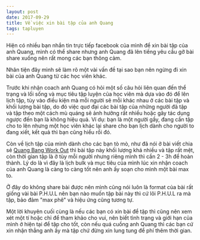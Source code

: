 ```yaml
---
layout: post
date: 2017-09-29
title: Về việc xin bài tập của anh Quang
tags: tapluyen
---
```

Hiện có nhiều bạn nhắn tin trực tiếp facebook của mình để xin bài tập của anh Quang, mình có thể share nhưng anh Quang đã lên tiếng yêu cầu gỡ bài share xuống nên rất mong các bạn thông cảm.

Nhân tiện đây mình sẽ làm rõ một vài vấn đề tại sao bạn nên ngừng đi xin bài của anh Quang từ các học viên khác.

Trước khi nhận coach anh Quang có hỏi một số câu hỏi liên quan đến thể trạng và lối sống và mục tiêu tập luyện của học viên mà dựa vào đó để lên lịch tập, tùy vào điều kiện mà mỗi người sẽ mỗi khác nhau ở các bài tập và khối lượng bài tập, do đó việc quơ đại các bài tập của những người đã tập và tập theo một cách mù quáng sẽ ảnh hưởng rất nhiều hoặc gây tác dụng ngược đến bạn là không hiệu quả.
Ví dụ: bạn là một người gầy, đang cần tập cho to lên nhưng một học viên khác lại share cho bạn lịch dành cho người to đang xiết, kết quả thì bạn cũng hiểu rồi đó.

Còn về lịch tập của mình dành cho các bạn tò mò, như đã nói ở bài viết chia sẻ [Quang Bang Work Out](http://blog.duongphi.com/quang-bangs-workout-phase-2) thì bài tập này khối lượng khá nhiều và tập rất mệt, còn thời gian tập là ở tùy mỗi người nhưng riêng mình thì cần 2 - 3h để hoàn thành. Lý do là vì đây là lịch bulk và mục tiêu của mình lúc xin nhận coach của anh Quang là càng to càng tốt nên anh ấy soạn cho mình một bài max to.

Ở đây do không share bài được nên mình cũng nói luôn là format của bài rất giống vài bài P.H.U.L nên bạn nào muốn tập bài này thì cứ lôi P.H.U.L ra mà tập, bảo đảm "max phê" và hiệu ứng cũng tương tự.

Một lời khuyên cuối cùng là nếu các bạn có xin bài để tập thì cũng nên xem xét một tí hoặc chỉ để tham khảo cho vui, nên biết tình trạng và giới hạn của mình ở hiện tại để tập cho tốt, còn nếu quá cuồng anh Quang thì các bạn cứ xin nhận thẳng anh ấy mà tập chứ đừng xin lung tung để phí thêm thời gian.
